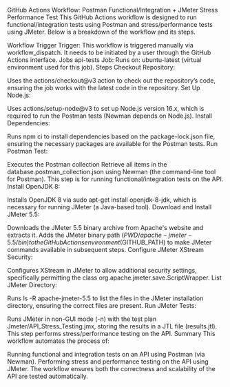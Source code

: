 GitHub Actions Workflow: Postman Functional/Integration + JMeter Stress Performance Test
This GitHub Actions workflow is designed to run functional/integration tests using Postman and stress/performance tests using JMeter. Below is a breakdown of the workflow and its steps.

Workflow Trigger
Trigger: This workflow is triggered manually via workflow_dispatch. It needs to be initiated by a user through the GitHub Actions interface.
Jobs
api-tests Job:
Runs on: ubuntu-latest (virtual environment used for this job).
Steps
Checkout Repository:

Uses the actions/checkout@v3 action to check out the repository’s code, ensuring the job works with the latest code in the repository.
Set Up Node.js:

Uses actions/setup-node@v3 to set up Node.js version 16.x, which is required to run the Postman tests (Newman depends on Node.js).
Install Dependencies:

Runs npm ci to install dependencies based on the package-lock.json file, ensuring the necessary packages are available for the Postman tests.
Run Postman Test:

Executes the Postman collection Retrieve all items in the database.postman_collection.json using Newman (the command-line tool for Postman). This step is for running functional/integration tests on the API.
Install OpenJDK 8:

Installs OpenJDK 8 via sudo apt-get install openjdk-8-jdk, which is necessary for running JMeter (a Java-based tool).
Download and Install JMeter 5.5:

Downloads the JMeter 5.5 binary archive from Apache's website and extracts it.
Adds the JMeter binary path ($PWD/apache-jmeter-5.5/bin) to the GitHub Actions environment ($GITHUB_PATH) to make JMeter commands available in subsequent steps.
Configure JMeter XStream Security:

Configures XStream in JMeter to allow additional security settings, specifically permitting the class org.apache.jmeter.save.ScriptWrapper.
List JMeter Directory:

Runs ls -R apache-jmeter-5.5 to list the files in the JMeter installation directory, ensuring the correct files are present.
Run JMeter Tests:

Runs JMeter in non-GUI mode (-n) with the test plan Jmeter/API_Stress_Testing.jmx, storing the results in a JTL file (results.jtl). This step performs stress/performance testing on the API.
Summary
This workflow automates the process of:

Running functional and integration tests on an API using Postman (via Newman).
Performing stress and performance testing on the API using JMeter.
The workflow ensures both the correctness and scalability of the API are tested automatically.
